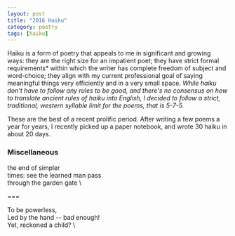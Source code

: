 ```yaml
---
layout: post
title: "2016 Haiku"
category: poetry
tags: [haiku]
---
```


Haiku is a form of poetry that appeals to me in significant and growing ways: they are the right size for an impatient poet; they have strict formal requirements* within which the writer has complete freedom of subject and word-choice; they align with my current professional goal of saying meaningful things very efficiently and in a very small space. *While haiku don't have to follow any rules to be good, and there's no consensus on how to translate ancient rules of haiku into English, I decided to follow a strict, traditional, western syllable limit for the poems, that is 5-7-5.*

These are the best of a recent prolific period. After writing a few poems a year for years, I recently picked up a paper notebook, and wrote 30 haiku in about 20 days. 




### Miscellaneous

the end of simpler \
times: see the learned man pass \
through the garden gate \

===

To be powerless, \
Led by the hand -- bad enough! \
Yet, reckoned a child? \

